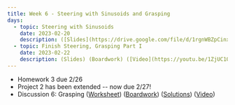 ```yaml
---
title: Week 6 - Steering with Sinusoids and Grasping
days:
  - topic: Steering with Sinusoids
    date: 2023-02-20
    description: ([Slides](https://drive.google.com/file/d/1rgnWBZpCinxYVQVteNaSCeG98yRuLNkK/view?usp=drive_link)) (Boardwork) (Video) 
  - topic: Finish Steering, Grasping Part I
    date: 2023-02-22
    description: (Slides) (Boardwork) ([Video](https://youtu.be/1ZjUC1QOTWI))
---
```


- Homework 3 due 2/26
- Project 2 has been extended -- now due 2/27!
- Discussion 6: Grasping ([Worksheet](https://ucb-ee106.github.io/106b-sp24site/assets/disc/disc6_grasping.pdf)) ([Boardwork](https://ucb-ee106.github.io/106b-sp24site/assets/disc/disc6_boardwork.pdf)) ([Solutions](https://ucb-ee106.github.io/106b-sp24site/assets/disc/disc6_sols.pdf)) ([Video](https://youtu.be/YN4DD5oOMJ8))

<a id="Week7"></a>

